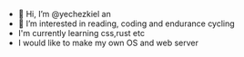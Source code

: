 - 👋 Hi, I’m @yechezkiel an
- 👀 I’m interested in reading, coding and endurance cycling
- I'm currently learning css,rust etc
- I would like to make my own OS and web server

<!---
yechezkiel/yechezkiel is a ✨ special ✨ repository because its `README.md` (this file) appears on your GitHub profile.
You can click the Preview link to take a look at your changes.
--->
